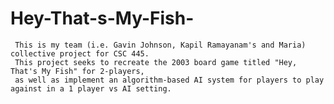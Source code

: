 # Hey-That-s-My-Fish-
     This is my team (i.e. Gavin Johnson, Kapil Ramayanam's and Maria) collective project for CSC 445. 
     This project seeks to recreate the 2003 board game titled "Hey, That's My Fish" for 2-players, 
     as well as implement an algorithm-based AI system for players to play against in a 1 player vs AI setting.
